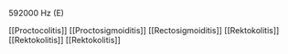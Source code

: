592000 Hz (E)

[[Proctocolitis]]
[[Proctosigmoiditis]]
[[Rectosigmoiditis]]
[[Rektokolitis]]
[[Rektokolitis]]
[[Rektokolitis]]
